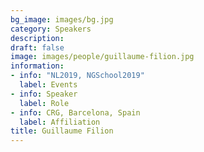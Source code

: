 ```yaml
---
bg_image: images/bg.jpg
category: Speakers
description: 
draft: false
image: images/people/guillaume-filion.jpg
information:
- info: "NL2019, NGSchool2019"
  label: Events
- info: Speaker
  label: Role
- info: CRG, Barcelona, Spain
  label: Affiliation
title: Guillaume Filion
---
```

